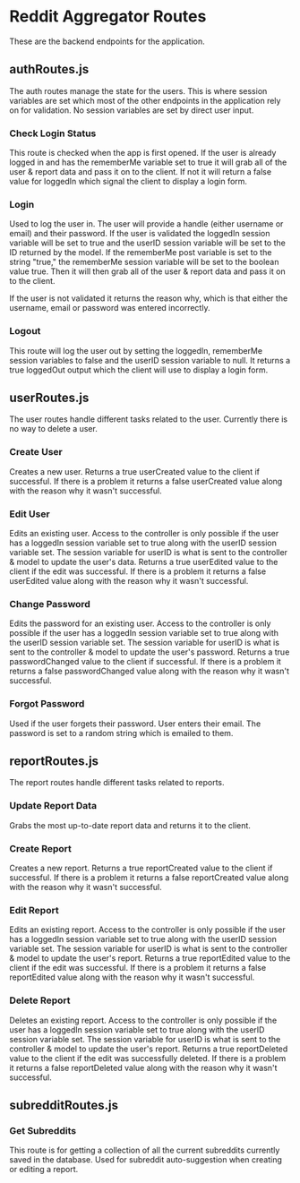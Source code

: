 # Reddit Aggregator Routes

These are the backend endpoints for the application.

## authRoutes.js

The auth routes manage the state for the users. This is where session variables are set which most of the other endpoints in the application rely on for validation. No session variables are set by direct user input.

### Check Login Status

This route is checked when the app is first opened. If the user is already logged in and has the rememberMe variable set to true it will grab all of the user & report data and pass it on to the client. If not it will return a false value for loggedIn which signal the client to display a login form.

### Login

Used to log the user in. The user will provide a handle (either username or email) and their password. If the user is validated the loggedIn session variable will be set to true and the userID session variable will be set to the ID returned by the model. If the rememberMe post variable is set to the string "true," the rememberMe session variable will be set to the boolean value true. Then it will then grab all of the user & report data and pass it on to the client.

If the user is not validated it returns the reason why, which is that either the username, email or password was entered incorrectly.

### Logout

This route will log the user out by setting the loggedIn, rememberMe session variables to false and the userID session variable to null. It returns a true loggedOut output which the client will use to display a login form.

## userRoutes.js

The user routes handle different tasks related to the user. Currently there is no way to delete a user.

### Create User

Creates a new user. Returns a true userCreated value to the client if successful. If there is a problem it returns a false userCreated value along with the reason why it wasn't successful.

### Edit User

Edits an existing user. Access to the controller is only possible if the user has a loggedIn session variable set to true along with the userID session variable set. The session variable for userID is what is sent to the controller & model to update the user's data. Returns a true userEdited value to the client if the edit was successful. If there is a problem it returns a false userEdited value along with the reason why it wasn't successful.

### Change Password

Edits the password for an existing user. Access to the controller is only possible if the user has a loggedIn session variable set to true along with the userID session variable set. The session variable for userID is what is sent to the controller & model to update the user's password. Returns a true passwordChanged value to the client if successful. If there is a problem it returns a false passwordChanged value along with the reason why it wasn't successful.

### Forgot Password

Used if the user forgets their password. User enters their email. The password is set to a random string which is emailed to them.

## reportRoutes.js

The report routes handle different tasks related to reports.

### Update Report Data

Grabs the most up-to-date report data and returns it to the client.

### Create Report

Creates a new report. Returns a true reportCreated value to the client if successful. If there is a problem it returns a false reportCreated value along with the reason why it wasn't successful.

### Edit Report

Edits an existing report. Access to the controller is only possible if the user has a loggedIn session variable set to true along with the userID session variable set. The session variable for userID is what is sent to the controller & model to update the user's report. Returns a true reportEdited value to the client if the edit was successful. If there is a problem it returns a false reportEdited value along with the reason why it wasn't successful.

### Delete Report

Deletes an existing report. Access to the controller is only possible if the user has a loggedIn session variable set to true along with the userID session variable set. The session variable for userID is what is sent to the controller & model to update the user's report. Returns a true reportDeleted value to the client if the edit was successfully deleted. If there is a problem it returns a false reportDeleted value along with the reason why it wasn't successful.

## subredditRoutes.js

### Get Subreddits

This route is for getting a collection of all the current subreddits currently saved in the database. Used for subreddit auto-suggestion when creating or editing a report.
